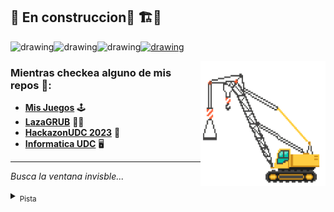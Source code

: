 ## 🚧 En construccion🚧 🏗️👷   

<img src="https://github.com/images/mona-whisper.gif" alt="drawing" width="50"/><img src="https://github.com/images/mona-whisper.gif" alt="drawing" width="50"/><img src="https://github.com/images/mona-whisper.gif" alt="drawing" width="50"><a href="https://www.youtube.com/watch?v=xvFZjo5PgG0"><img src="https://manciniworldwide.com/wp-content/uploads/2019/02/invisible-png.png" alt="drawing" width="50"/></a>

<img align="right" width="200" height="200" src="https://github.com/FerLS/FerLS/blob/main/grua.gif">

### Mientras checkea alguno de mis repos 👀: 
- **[Mis Juegos](https://play.google.com/store/apps/dev?id=8806467952186602035)** 🕹️  
- **[LazaGRUB](https://github.com/FerLS/LazaGRUB)** 🧔🏽
- **[HackazonUDC 2023](https://github.com/FerLS/HackazonUDC_2023)** 🤖
- **[Informatica UDC](https://github.com/FerLS/Informatica-UDC)** 🖥️

---

_Busca la ventana invisble..._
<details>
  <summary><sub>Pista</sub></summary>
  <i><sub>Tres felinos la protegen</sub></i>
  
</details>

<!--

![Anurag's GitHub stats](https://github-readme-stats.vercel.app/api?username=FerLS&show_icons=true&theme=transparent\&rank_icon=github)

**FerLS/FerLS** is a ✨ _special_ ✨ repository because its `README.md` (this file) appears on your GitHub profile.

Here are some ideas to get you started:

- 🔭 I’m currently working on ...
- 🌱 I’m currently learning ...
- 👯 I’m looking to collaborate on ...
- 🤔 I’m looking for help with ...
- 💬 Ask me about ...
- 📫 How to reach me: ...
- 😄 Pronouns: ...
- ⚡ Fun fact: ...
-->
